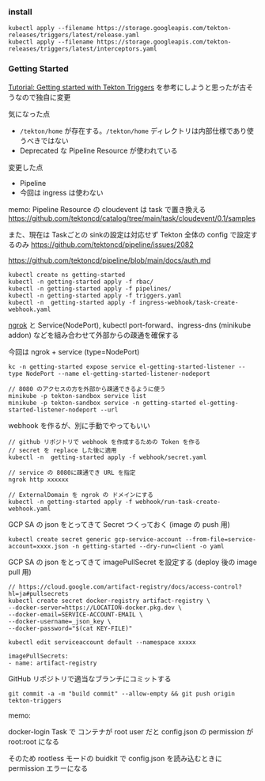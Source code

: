 ### install

```
kubectl apply --filename https://storage.googleapis.com/tekton-releases/triggers/latest/release.yaml
kubectl apply --filename https://storage.googleapis.com/tekton-releases/triggers/latest/interceptors.yaml
```

### Getting Started

[Tutorial: Getting started with Tekton Triggers](https://github.com/tektoncd/triggers/tree/main/docs/getting-started) を参考にしようと思ったが古そうなので独自に変更

気になった点
* `/tekton/home` が存在する。`/tekton/home` ディレクトリは内部仕様であり使うべきではない
* Deprecated な Pipeline Resource が使われている

変更した点
* Pipeline
* 今回は ingress は使わない


memo: 
Pipeline Resource の cloudevent は task で置き換える
https://github.com/tektoncd/catalog/tree/main/task/cloudevent/0.1/samples

また、現在は Taskごとの sinkの設定は対応せず Tekton 全体の config で設定するのみ
https://github.com/tektoncd/pipeline/issues/2082

https://github.com/tektoncd/pipeline/blob/main/docs/auth.md


```
kubectl create ns getting-started
kubectl -n getting-started apply -f rbac/
kubectl -n getting-started apply -f pipelines/
kubectl -n getting-started apply -f triggers.yaml
kubectl -n  getting-started apply -f ingress-webhook/task-create-webhook.yaml
```

[ngrok](https://ngrok.com/) と  Service(NodePort), kubectl port-forward、ingress-dns (minikube addon)
などを組み合わせて外部からの疎通を確保する

今回は ngrok + service (type=NodePort)
```
kc -n getting-started expose service el-getting-started-listener --type NodePort --name el-getting-started-listener-nodeport

// 8080 のアクセスの方を外部から疎通できるように使う
minikube -p tekton-sandbox service list
minikube -p tekton-sandbox service -n getting-started el-getting-started-listener-nodeport --url
```

webhook を作るが、別に手動でやってもいい
```
// github リポジトリで webhook を作成するための Token を作る
// secret を replace した後に適用
kubectl -n  getting-started apply -f webhook/secret.yaml

// service の 8080に疎通でき URL を指定
ngrok http xxxxxx

// ExternalDomain を ngrok の ドメインにする
kubectl -n getting-started apply -f webhook/run-task-create-webhook.yaml
```

GCP SA の json をとってきて Secret つくっておく (image の push 用)
```
kubectl create secret generic gcp-service-account --from-file=service-account=xxxx.json -n getting-started --dry-run=client -o yaml
```

GCP SA の json をとってきて imagePullSecret を設定する (deploy 後の image pull 用)
```
// https://cloud.google.com/artifact-registry/docs/access-control?hl=ja#pullsecrets
kubectl create secret docker-registry artifact-registry \
--docker-server=https://LOCATION-docker.pkg.dev \
--docker-email=SERVICE-ACCOUNT-EMAIL \
--docker-username=_json_key \
--docker-password="$(cat KEY-FILE)"

kubectl edit serviceaccount default --namespace xxxxx

imagePullSecrets:
- name: artifact-registry
```

GitHub リポジトリで適当なブランチにコミットする 
```
git commit -a -m "build commit" --allow-empty && git push origin tekton-triggers
```

memo:

docker-login Task で コンテナが root user だと config.json の permission が root:root になる

そのため rootless モードの buidkit で config.json を読み込むときに permission エラーになる
